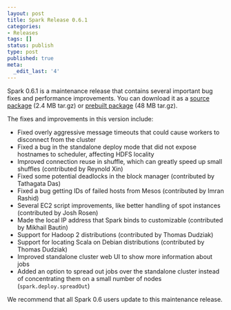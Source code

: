 ```yaml
---
layout: post
title: Spark Release 0.6.1
categories:
- Releases
tags: []
status: publish
type: post
published: true
meta:
  _edit_last: '4'
---
```

Spark 0.6.1 is a maintenance release that contains several important bug fixes and performance improvements. You can download it as a <a href="https://github.com/downloads/mesos/spark/spark-0.6.1-sources.tgz">source package</a> (2.4 MB tar.gz) or <a href="https://github.com/downloads/mesos/spark/spark-0.6.1-prebuilt.tgz">prebuilt package</a> (48 MB tar.gz).

The fixes and improvements in this version include:
<ul>
  <li>Fixed overly aggressive message timeouts that could cause workers to disconnect from the cluster</li>
  <li>Fixed a bug in the standalone deploy mode that did not expose hostnames to scheduler, affecting HDFS locality</li>
  <li>Improved connection reuse in shuffle, which can greatly speed up small shuffles (contributed by Reynold Xin)</li>
  <li>Fixed some potential deadlocks in the block manager (contributed by Tathagata Das)</li>
  <li>Fixed a bug getting IDs of failed hosts from Mesos (contributed by Imran Rashid)</li>
  <li>Several EC2 script improvements, like better handling of spot instances (contributed by Josh Rosen)</li>
  <li>Made the local IP address that Spark binds to customizable (contributed by Mikhail Bautin)</li>
  <li>Support for Hadoop 2 distributions (contributed by Thomas Dudziak)</li>
  <li>Support for locating Scala on Debian distributions (contributed by Thomas Dudziak)</li>
  <li>Improved standalone cluster web UI to show more information about jobs</li>
  <li>Added an option to spread out jobs over the standalone cluster instead of concentrating them on a small number of nodes (<code>spark.deploy.spreadOut</code>)</li>
</ul>

We recommend that all Spark 0.6 users update to this maintenance release.
